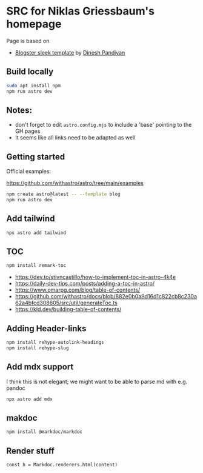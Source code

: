 # SRC for Niklas Griessbaum's homepage

Page is based on 
- [Blogster sleek template](https://blogster-sleek.netlify.app) by [Dinesh Pandiyan](https://github.com/flexdinesh)


## Build locally
```bash
sudo apt install npm
npm run astro dev
```


## Notes:
- don't forget to edit `astro.config.mjs` to include a 'base' pointing to the GH pages
- It seems like all links need to be adapted as well


## Getting started
Official examples:

https://github.com/withastro/astro/tree/main/examples

```bash
npm create astro@latest -- --template blog
npm run astro dev
```

## Add tailwind
```bash
npx astro add tailwind
```

## TOC
```bash
npm install remark-toc
```

- https://dev.to/stivncastillo/how-to-implement-toc-in-astro-4k4e
- https://daily-dev-tips.com/posts/adding-a-toc-in-astro/
- https://www.omarpg.com/blog/table-of-contents/
- https://github.com/withastro/docs/blob/882e0b0a9d16d1c822cb8c230a62a4bfcd308605/src/util/generateToc.ts
- https://kld.dev/building-table-of-contents/


## Adding Header-links
```bash
npm install rehype-autolink-headings
npm install rehype-slug
```


## Add mdx support
I think this is not elegant; we might want to be able to parse md with e.g. pandoc

```bash
npx astro add mdx
```

## makdoc
```bash
npm install @markdoc/markdoc
```

## Render stuff
`const h = Markdoc.renderers.html(content)`


